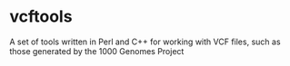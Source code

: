 # vcftools
A set of tools written in Perl and C++ for working with VCF files, such as those generated by the 1000 Genomes Project
